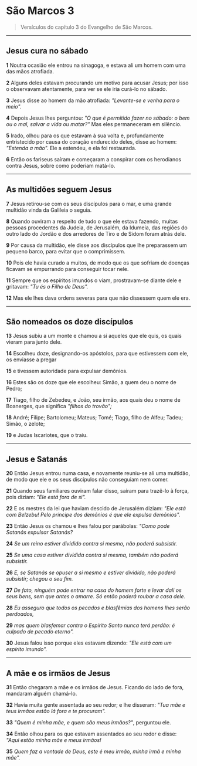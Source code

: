 # São Marcos 3

> Versículos do capítulo 3 do Evangelho de São Marcos.

---
## Jesus cura no sábado

**1** Noutra ocasião ele entrou na sinagoga, e estava ali um homem com uma das mãos atrofiada.  

**2** Alguns deles estavam procurando um motivo para acusar Jesus; por isso o observavam atentamente, para ver se ele iria curá-lo no sábado.  

**3** Jesus disse ao homem da mão atrofiada: *"Levante-se e venha para o meio".*  

**4** Depois Jesus lhes perguntou: *"O que é permitido fazer no sábado: o bem ou o mal, salvar a vida ou matar?"* Mas eles permaneceram em silêncio.  

**5** Irado, olhou para os que estavam à sua volta e, profundamente entristecido por causa do coração endurecido deles, disse ao homem: *"Estenda a mão".* Ele a estendeu, e ela foi restaurada.  

**6** Então os fariseus saíram e começaram a conspirar com os herodianos contra Jesus, sobre como poderiam matá-lo.  

---
## As multidões seguem Jesus

**7** Jesus retirou-se com os seus discípulos para o mar, e uma grande multidão vinda da Galileia o seguia.  

**8** Quando ouviram a respeito de tudo o que ele estava fazendo, muitas pessoas procedentes da Judeia, de Jerusalém, da Idumeia, das regiões do outro lado do Jordão e dos arredores de Tiro e de Sidom foram atrás dele.  

**9** Por causa da multidão, ele disse aos discípulos que lhe preparassem um pequeno barco, para evitar que o comprimissem.  

**10** Pois ele havia curado a muitos, de modo que os que sofriam de doenças ficavam se empurrando para conseguir tocar nele.  

**11** Sempre que os espíritos imundos o viam, prostravam-se diante dele e gritavam: *"Tu és o Filho de Deus".*  

**12** Mas ele lhes dava ordens severas para que não dissessem quem ele era.  

---
## São nomeados os doze discípulos

**13** Jesus subiu a um monte e chamou a si aqueles que ele quis, os quais vieram para junto dele.  

**14** Escolheu doze, designando-os apóstolos, para que estivessem com ele, os enviasse a pregar  

**15** e tivessem autoridade para expulsar demônios.  

**16** Estes são os doze que ele escolheu: Simão, a quem deu o nome de Pedro;  

**17** Tiago, filho de Zebedeu, e João, seu irmão, aos quais deu o nome de Boanerges, que significa *"filhos do trovão";*  

**18** André; Filipe; Bartolomeu; Mateus; Tomé; Tiago, filho de Alfeu; Tadeu; Simão, o zelote;  

**19** e Judas Iscariotes, que o traiu.  

---
## Jesus e Satanás

**20** Então Jesus entrou numa casa, e novamente reuniu-se ali uma multidão, de modo que ele e os seus discípulos não conseguiam nem comer.  

**21** Quando seus familiares ouviram falar disso, saíram para trazê-lo à força, pois diziam: *"Ele está fora de si".*  

**22** E os mestres da lei que haviam descido de Jerusalém diziam: *"Ele está com Belzebu! Pelo príncipe dos demônios é que ele expulsa demônios".*  

**23** Então Jesus os chamou e lhes falou por parábolas: *"Como pode Satanás expulsar Satanás?*  

**24** *Se um reino estiver dividido contra si mesmo, não poderá subsistir.*  

**25** *Se uma casa estiver dividida contra si mesma, também não poderá subsistir.*  

**26** *E, se Satanás se opuser a si mesmo e estiver dividido, não poderá subsistir; chegou o seu fim.*  

**27** *De fato, ninguém pode entrar na casa do homem forte e levar dali os seus bens, sem que antes o amarre. Só então poderá roubar a casa dele.*  

**28** *Eu asseguro que todos os pecados e blasfêmias dos homens lhes serão perdoados,*  

**29** *mas quem blasfemar contra o Espírito Santo nunca terá perdão: é culpado de pecado eterno".*  

**30** Jesus falou isso porque eles estavam dizendo: *"Ele está com um espírito imundo".*  

---
## A mãe e os irmãos de Jesus

**31** Então chegaram a mãe e os irmãos de Jesus. Ficando do lado de fora, mandaram alguém chamá-lo.  

**32** Havia muita gente assentada ao seu redor; e lhe disseram: *"Tua mãe e teus irmãos estão lá fora e te procuram".*  

**33** *"Quem é minha mãe, e quem são meus irmãos?"*, perguntou ele.  

**34** Então olhou para os que estavam assentados ao seu redor e disse: *"Aqui estão minha mãe e meus irmãos!*  

**35** *Quem faz a vontade de Deus, este é meu irmão, minha irmã e minha mãe".*  
